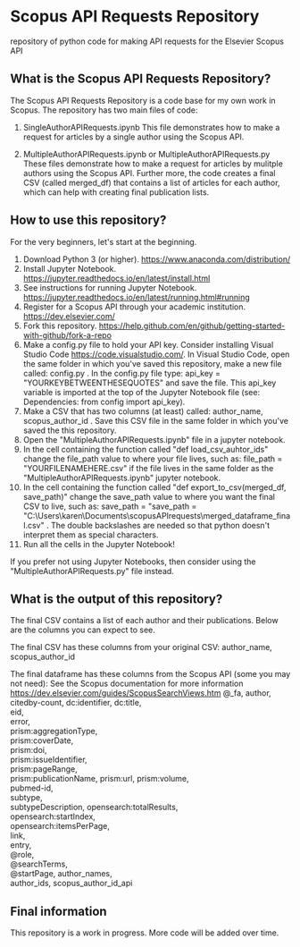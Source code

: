 # Scopus API Requests Repository
repository of python code for making API requests for the Elsevier Scopus API

## What is the Scopus API Requests Repository?

The Scopus API Requests Repository is a code base for my own work in Scopus. The repository has two main files of code: 

1. SingleAuthorAPIRequests.ipynb
This file demonstrates how to make a request for articles by a single author using the Scopus API. 

2. MultipleAuthorAPIRequests.ipynb or MultipleAuthorAPIRequests.py
These files demonstrate how to make a request for articles by mulitple authors using the Scopus API. Further more, the code creates a final CSV (called merged_df) that contains a list of articles for each author, which can help with creating final publication lists. 

## How to use this repository?

For the very beginners, let's start at the beginning. 
1. Download Python 3 (or higher). <https://www.anaconda.com/distribution/>
2. Install Jupyter Notebook. <https://jupyter.readthedocs.io/en/latest/install.html>
3. See instructions for running Jupyter Notebook. <https://jupyter.readthedocs.io/en/latest/running.html#running>
4. Register for a Scopus API through your academic institution. <https://dev.elsevier.com/>
5. Fork this repository. <https://help.github.com/en/github/getting-started-with-github/fork-a-repo>
6. Make a config.py file to hold your API key. Consider installing Visual Studio Code <https://code.visualstudio.com/>. In Visual Studio Code, open the same folder in which you've saved this repository, make a new file called: config.py . In the config.py file type: api_key = "YOURKEYBETWEENTHESEQUOTES" and save the file. This api_key variable is imported at the top of the Jupyter Notebook file (see: Dependencies: from config import api_key). 
7. Make a CSV that has two columns (at least) called: author_name, scopus_author_id . Save this CSV file in the same folder in which you've saved the this repository. 
8. Open the "MultipleAuthorAPIRequests.ipynb" file in a jupyter notebook.  
9. In the cell containing the function called "def load_csv_auhtor_ids" change the file_path value to where your file lives, such as: file_path = "YOURFILENAMEHERE.csv" if the file lives in the same folder as the "MultipleAuthorAPIRequests.ipynb" jupyter notebook. 
10. In the cell containing the function called "def export_to_csv(merged_df, save_path)" change the save_path value to where you want the final CSV to live, such as: save_path = "save_path = "C:\\Users\\karen\\Documents\\scopusAPIrequests\\merged_dataframe_final.csv" . The double backslashes are needed so that python doesn't interpret them as special characters. 
11. Run all the cells in the Jupyter Notebook!

If you prefer not using Jupyter Notebooks, then consider using the "MultipleAuthorAPIRequests.py" file instead. 

## What is the output of this repository?

The final CSV contains a list of each author and their publications. Below are the columns you can expect to see. 

The final CSV has these columns from your original CSV:
author_name,	
scopus_author_id	

The final dataframe has these columns from the Scopus API (some you may not need):
See the Scopus documentation for more information <https://dev.elsevier.com/guides/ScopusSearchViews.htm>
@_fa,
author,
citedby-count,
dc:identifier,
dc:title,	
eid,	
error,	
prism:aggregationType,	
prism:coverDate,	
prism:doi,	
prism:issueIdentifier,	
prism:pageRange,	
prism:publicationName,
prism:url,
prism:volume,	
pubmed-id,	
subtype,	
subtypeDescription,	
opensearch:totalResults,	
opensearch:startIndex,	
opensearch:itemsPerPage,	
link,	
entry,	
@role,	
@searchTerms,	
@startPage,	
author_names,	
author_ids,	
scopus_author_id_api				

## Final information
This repository is a work in progress. More code will be added over time. 

